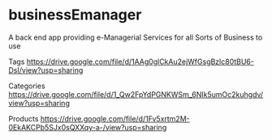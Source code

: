 # businessEmanager
A back end app providing e-Managerial Services for all Sorts of Business to use

Tags
https://drive.google.com/file/d/1AAg0glCkAu2ejWfGsgBzlc80tBU6-DsI/view?usp=sharing

Categories
https://drive.google.com/file/d/1_Qw2FpYdPGNKWSm_6NIk5umOc2kuhgdv/view?usp=sharing

Products
https://drive.google.com/file/d/1Fv5xrtm2M-0EkAKCPb5SJx0sQXXqy-a-/view?usp=sharing


